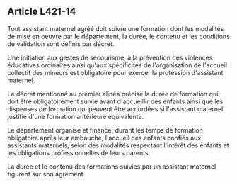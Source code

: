 ## Article L421-14

Tout assistant maternel agréé doit suivre une formation dont les modalités de mise en oeuvre par le
département, la durée, le contenu et les conditions de validation sont définis par décret.

Une initiation aux gestes de secourisme, à la prévention des violences éducatives ordinaires ainsi qu'aux
spécificités de l'organisation de l'accueil collectif des mineurs est obligatoire pour exercer la profession
d'assistant maternel.

Le décret mentionné au premier alinéa précise la durée de formation qui doit être obligatoirement suivie
avant d'accueillir des enfants ainsi que les dispenses de formation qui peuvent être accordées si l'assistant
maternel justifie d'une formation antérieure équivalente.

Le département organise et finance, durant les temps de formation obligatoire après leur embauche, l'accueil
des enfants confiés aux assistants maternels, selon des modalités respectant l'intérêt des enfants et les
obligations professionnelles de leurs parents.


La durée et le contenu des formations suivies par un assistant maternel figurent sur son agrément.

